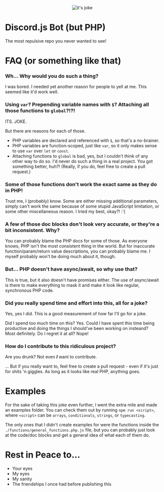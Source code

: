 <div align="center">
	<img src="http://i.imgur.com/JN0sMnl.png" title="it's joke" alt="it's joke" />
</div>

# Discord.js Bot (but PHP)

The most repulsive repo you never wanted to see!

# FAQ (or something like that)

### Wh... Why would you do such a thing?

I was bored. I needed yet another reason for people to yell at me. This seemed like it'd work well.

### Using `var`? Prepending variable names with `$`? Attaching all those functions to `global`?!?!

ITS. JOKE.

But there are reasons for each of those.

* PHP variables are declared and referenced with `$`, so that's a no-brainer.
* PHP variables are function-scoped, just like `var`, so it only makes sense to use `var` over `let` or `const`.
* Attaching functions to `global` is bad, yes, but I couldn't think of any other way to do so. I'd never do such a thing in a real project. You got something better, huh?! (Really, if you do, feel free to create a pull request.)

### Some of those functions don't work the exact same as they do in PHP!

Trust me, I (probably) know. Some are either missing additional parameters, simply can't work the same because of some stupid JavaScript limitation, or some other miscellaneous reason. I tried my best, okay?! :'(

### A few of those doc blocks don't look very accurate, or they're a bit inconsistent. Why?

You can probably blame the PHP docs for some of those. As everyone knows, PHP isn't the most consistent thing in the world. But for inaccurate function/param/return value descriptions, you can probably blame me. I myself probably won't be doing much about it, though.

### But... PHP doesn't have async/await, so why use that?

This is true, but it also doesn't have promises either. The use of async/await is there to make everything to mask it and make it look like regular, synchronous PHP code.

### Did you really spend time and effort into this, all for a joke?

Yes, yes I did. This is a good measurement of how far I'll go for a joke.

Did I spend too much time on this? Yes. Could I have spent this time being productive and doing the things I should've been working on insteand? Most definitely. Do I regret it at all? Nope!

### How do I contribute to this ridiculous project?

Are you drunk? Not even ***I*** want to contribute.

... But if you really want to, feel free to create a pull request - even if it's just for shits 'n giggles. As long as it looks like real PHP, anything goes.

# Examples

For the sake of taking this joke even further, I went the extra mile and made an examples folder. You can check them out by running `npm run <script>`, where `<script>` can be `arrays`, `conditionals`, `strings`, or `typecasting`.

The only ones that I didn't create examples for were the functions inside the `./functions/general_functions.php.js` file, but you can probably just look at the code/doc blocks and get a general idea of what each of them do.

# Rest in Peace to...

* Your eyes
* My eyes
* My sanity
* The friendships I once had before publishing this

